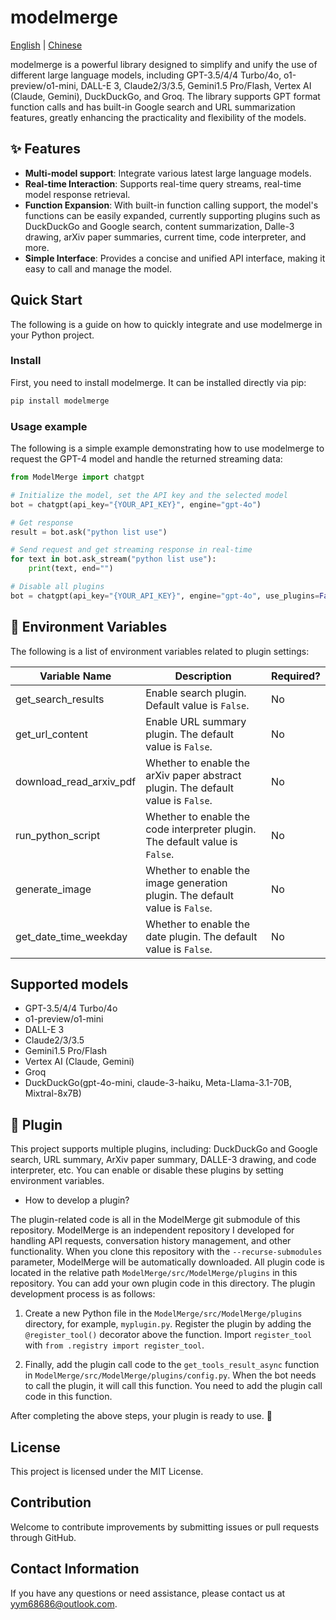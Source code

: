 # modelmerge

[English](./README.md) | [Chinese](./README_CN.md)

modelmerge is a powerful library designed to simplify and unify the use of different large language models, including GPT-3.5/4/4 Turbo/4o, o1-preview/o1-mini, DALL-E 3, Claude2/3/3.5, Gemini1.5 Pro/Flash, Vertex AI (Claude, Gemini), DuckDuckGo, and Groq. The library supports GPT format function calls and has built-in Google search and URL summarization features, greatly enhancing the practicality and flexibility of the models.

## ✨ Features

- **Multi-model support**: Integrate various latest large language models.
- **Real-time Interaction**: Supports real-time query streams, real-time model response retrieval.
- **Function Expansion**: With built-in function calling support, the model's functions can be easily expanded, currently supporting plugins such as DuckDuckGo and Google search, content summarization, Dalle-3 drawing, arXiv paper summaries, current time, code interpreter, and more.
- **Simple Interface**: Provides a concise and unified API interface, making it easy to call and manage the model.

## Quick Start

The following is a guide on how to quickly integrate and use modelmerge in your Python project.

### Install

First, you need to install modelmerge. It can be installed directly via pip:

```bash
pip install modelmerge
```

### Usage example

The following is a simple example demonstrating how to use modelmerge to request the GPT-4 model and handle the returned streaming data:

```python
from ModelMerge import chatgpt

# Initialize the model, set the API key and the selected model
bot = chatgpt(api_key="{YOUR_API_KEY}", engine="gpt-4o")

# Get response
result = bot.ask("python list use")

# Send request and get streaming response in real-time
for text in bot.ask_stream("python list use"):
    print(text, end="")

# Disable all plugins
bot = chatgpt(api_key="{YOUR_API_KEY}", engine="gpt-4o", use_plugins=False)
```

## 🍃 Environment Variables

The following is a list of environment variables related to plugin settings:

| Variable Name | Description | Required? |
|---------------|-------------|-----------|
| get_search_results | Enable search plugin. Default value is `False`. | No |
| get_url_content | Enable URL summary plugin. The default value is `False`. | No |
| download_read_arxiv_pdf | Whether to enable the arXiv paper abstract plugin. The default value is `False`. | No |
| run_python_script | Whether to enable the code interpreter plugin. The default value is `False`. | No |
| generate_image | Whether to enable the image generation plugin. The default value is `False`. | No |
| get_date_time_weekday | Whether to enable the date plugin. The default value is `False`. | No |

## Supported models

- GPT-3.5/4/4 Turbo/4o
- o1-preview/o1-mini
- DALL-E 3
- Claude2/3/3.5
- Gemini1.5 Pro/Flash
- Vertex AI (Claude, Gemini)
- Groq
- DuckDuckGo(gpt-4o-mini, claude-3-haiku, Meta-Llama-3.1-70B, Mixtral-8x7B)

## 🧩 Plugin

This project supports multiple plugins, including: DuckDuckGo and Google search, URL summary, ArXiv paper summary, DALLE-3 drawing, and code interpreter, etc. You can enable or disable these plugins by setting environment variables.

- How to develop a plugin?

The plugin-related code is all in the ModelMerge git submodule of this repository. ModelMerge is an independent repository I developed for handling API requests, conversation history management, and other functionality. When you clone this repository with the `--recurse-submodules` parameter, ModelMerge will be automatically downloaded. All plugin code is located in the relative path `ModelMerge/src/ModelMerge/plugins` in this repository. You can add your own plugin code in this directory. The plugin development process is as follows:

1. Create a new Python file in the `ModelMerge/src/ModelMerge/plugins` directory, for example, `myplugin.py`. Register the plugin by adding the `@register_tool()` decorator above the function. Import `register_tool` with `from .registry import register_tool`.

2. Finally, add the plugin call code to the `get_tools_result_async` function in `ModelMerge/src/ModelMerge/plugins/config.py`. When the bot needs to call the plugin, it will call this function. You need to add the plugin call code in this function.

After completing the above steps, your plugin is ready to use. 🎉

## License

This project is licensed under the MIT License.

## Contribution

Welcome to contribute improvements by submitting issues or pull requests through GitHub.

## Contact Information

If you have any questions or need assistance, please contact us at [yym68686@outlook.com](mailto:yym68686@outlook.com).